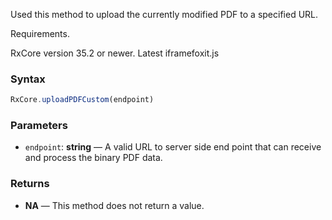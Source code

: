 Used this method to upload the currently modified PDF to a specified URL.


Requirements.

RxCore version 35.2 or newer.
Latest iframefoxit.js


### Syntax

```typescript
RxCore.uploadPDFCustom(endpoint)
```

### Parameters

- `endpoint`: **string** — A valid URL to server side end point that can receive and process the binary PDF data.


### Returns

- **NA** — This method does not return a value.